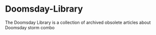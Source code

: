 # Doomsday-Library
The Doomsday Library is a collection of archived obsolete articles about Doomsday storm combo
